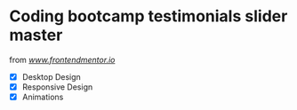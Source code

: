 # Coding bootcamp testimonials slider master

from *www.frontendmentor.io*

- [x] Desktop Design
- [x] Responsive Design
- [x] Animations
